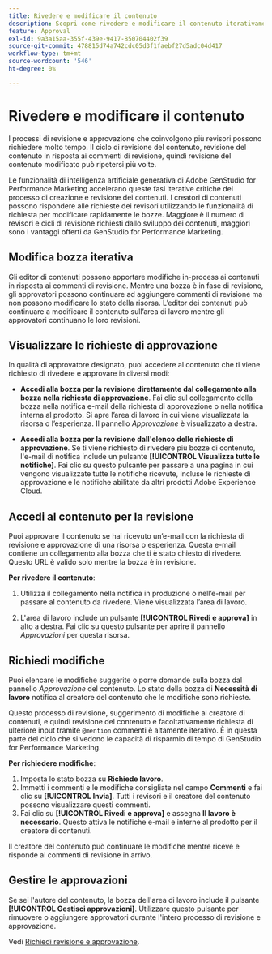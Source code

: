 ```yaml
---
title: Rivedere e modificare il contenuto
description: Scopri come rivedere e modificare il contenuto iterativamente.
feature: Approval
exl-id: 9a3a15aa-355f-439e-9417-850704402f39
source-git-commit: 478815d74a742cdc05d3f1faebf27d5adc04d417
workflow-type: tm+mt
source-wordcount: '546'
ht-degree: 0%

---
```


# Rivedere e modificare il contenuto

I processi di revisione e approvazione che coinvolgono più revisori possono richiedere molto tempo. Il ciclo di revisione del contenuto, revisione del contenuto in risposta ai commenti di revisione, quindi revisione del contenuto modificato può ripetersi più volte.

Le funzionalità di intelligenza artificiale generativa di Adobe GenStudio for Performance Marketing accelerano queste fasi iterative critiche del processo di creazione e revisione dei contenuti. I creatori di contenuti possono rispondere alle richieste dei revisori utilizzando le funzionalità di richiesta per modificare rapidamente le bozze. Maggiore è il numero di revisori e cicli di revisione richiesti dallo sviluppo dei contenuti, maggiori sono i vantaggi offerti da GenStudio for Performance Marketing.

## Modifica bozza iterativa

Gli editor di contenuti possono apportare modifiche in-process ai contenuti in risposta ai commenti di revisione. Mentre una bozza è in fase di revisione, gli approvatori possono continuare ad aggiungere commenti di revisione ma non possono modificare lo stato della risorsa. L’editor dei contenuti può continuare a modificare il contenuto sull’area di lavoro mentre gli approvatori continuano le loro revisioni.

## Visualizzare le richieste di approvazione

In qualità di approvatore designato, puoi accedere al contenuto che ti viene richiesto di rivedere e approvare in diversi modi:

* **Accedi alla bozza per la revisione direttamente dal collegamento alla bozza nella richiesta di approvazione**. Fai clic sul collegamento della bozza nella notifica e-mail della richiesta di approvazione o nella notifica interna al prodotto.  Si apre l’area di lavoro in cui viene visualizzata la risorsa o l’esperienza. Il pannello _Approvazione_ è visualizzato a destra.

* **Accedi alla bozza per la revisione dall&#39;elenco delle richieste di approvazione**. Se ti viene richiesto di rivedere più bozze di contenuto, l&#39;e-mail di notifica include un pulsante **[!UICONTROL Visualizza tutte le notifiche]**. Fai clic su questo pulsante per passare a una pagina in cui vengono visualizzate tutte le notifiche ricevute, incluse le richieste di approvazione e le notifiche abilitate da altri prodotti Adobe Experience Cloud.

## Accedi al contenuto per la revisione

Puoi approvare il contenuto se hai ricevuto un’e-mail con la richiesta di revisione e approvazione di una risorsa o esperienza. Questa e-mail contiene un collegamento alla bozza che ti è stato chiesto di rivedere. Questo URL è valido solo mentre la bozza è in revisione.

**Per rivedere il contenuto**:

1. Utilizza il collegamento nella notifica in produzione o nell’e-mail per passare al contenuto da rivedere. Viene visualizzata l’area di lavoro.

1. L&#39;area di lavoro include un pulsante **[!UICONTROL Rivedi e approva]** in alto a destra. Fai clic su questo pulsante per aprire il pannello _Approvazioni_ per questa risorsa.

## Richiedi modifiche

Puoi elencare le modifiche suggerite o porre domande sulla bozza dal pannello _Approvazione_ del contenuto. Lo stato della bozza di **Necessità di lavoro** notifica al creatore del contenuto che le modifiche sono richieste.

Questo processo di revisione, suggerimento di modifiche al creatore di contenuti, e quindi revisione del contenuto e facoltativamente richiesta di ulteriore input tramite `@mention` commenti è altamente iterativo. È in questa parte del ciclo che si vedono le capacità di risparmio di tempo di GenStudio for Performance Marketing.

**Per richiedere modifiche**:

1. Imposta lo stato bozza su **Richiede lavoro**.
1. Immetti i commenti e le modifiche consigliate nel campo **Commenti** e fai clic su **[!UICONTROL Invia]**. Tutti i revisori e il creatore del contenuto possono visualizzare questi commenti.
1. Fai clic su **[!UICONTROL Rivedi e approva]** e assegna **Il lavoro è necessario**. Questo attiva le notifiche e-mail e interne al prodotto per il creatore di contenuti.

Il creatore del contenuto può continuare le modifiche mentre riceve e risponde ai commenti di revisione in arrivo.

## Gestire le approvazioni

Se sei l&#39;autore del contenuto, la bozza dell&#39;area di lavoro include il pulsante **[!UICONTROL Gestisci approvazioni]**. Utilizzare questo pulsante per rimuovere o aggiungere approvatori durante l&#39;intero processo di revisione e approvazione.

Vedi [Richiedi revisione e approvazione](./request-review.md).
